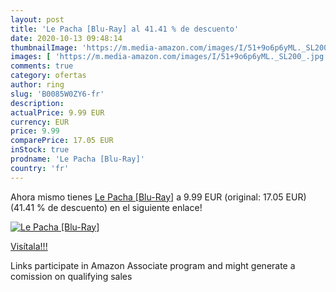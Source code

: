 ```yaml
---
layout: post
title: 'Le Pacha [Blu-Ray] al 41.41 % de descuento'
date: 2020-10-13 09:48:14
thumbnailImage: 'https://m.media-amazon.com/images/I/51+9o6p6yML._SL200_.jpg'
images: [ 'https://m.media-amazon.com/images/I/51+9o6p6yML._SL200_.jpg' ]
comments: true
category: ofertas
author: ring
slug: 'B0085W0ZY6-fr'
description:
actualPrice: 9.99 EUR
currency: EUR
price: 9.99
comparePrice: 17.05 EUR
inStock: true
prodname: 'Le Pacha [Blu-Ray]'
country: 'fr'
---
```


Ahora mismo tienes [Le Pacha [Blu-Ray]](https://www.amazon.fr/dp/B0085W0ZY6/?tag=tolees0d-21) a 9.99 EUR (original: 17.05 EUR) (41.41 %  de descuento) en el siguiente enlace!

[![Le Pacha [Blu-Ray]](https://m.media-amazon.com/images/I/51+9o6p6yML._SL200_.jpg)](https://www.amazon.fr/dp/B0085W0ZY6/?tag=tolees0d-21)

[Visítala!!!](https://www.amazon.fr/dp/B0085W0ZY6/?tag=tolees0d-21)

Links participate in Amazon Associate program and might generate a comission on qualifying sales
